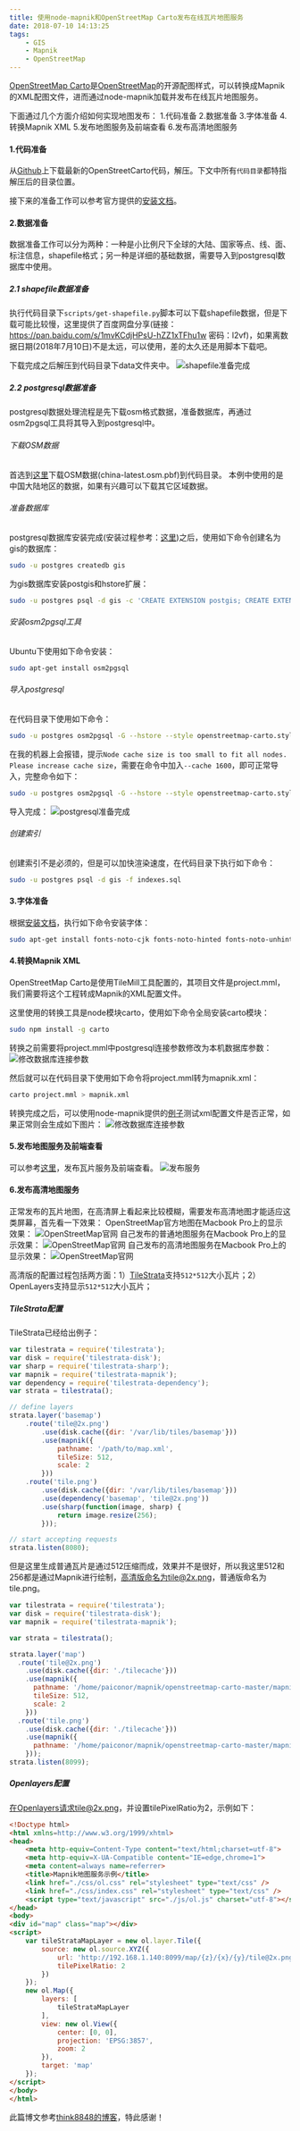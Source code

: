 ```yaml
---
title: 使用node-mapnik和OpenStreetMap Carto发布在线瓦片地图服务
date: 2018-07-10 14:13:25
tags: 
	- GIS
	- Mapnik
	- OpenStreetMap
---
```

[OpenStreetMap Carto](https://github.com/gravitystorm/openstreetmap-carto)是[OpenStreetMap](https://www.openstreetmap.org)的开源配图样式，可以转换成Mapnik的XML配图文件，进而通过node-mapnik加载并发布在线瓦片地图服务。

下面通过几个方面介绍如何实现地图发布：
1.代码准备
2.数据准备
3.字体准备
4.转换Mapnik XML
5.发布地图服务及前端查看
6.发布高清地图服务


#### 1.代码准备
从[Github](https://github.com/gravitystorm/openstreetmap-carto)上下载最新的OpenStreetCarto代码，解压。下文中所有`代码目录`都特指解压后的目录位置。

接下来的准备工作可以参考官方提供的[安装文档](https://github.com/gravitystorm/openstreetmap-carto/blob/master/INSTALL.md)。

#### 2.数据准备
数据准备工作可以分为两种：一种是小比例尺下全球的大陆、国家等点、线、面、标注信息，shapefile格式；另一种是详细的基础数据，需要导入到postgresql数据库中使用。

##### 2.1 shapefile数据准备
执行代码目录下`scripts/get-shapefile.py`脚本可以下载shapefile数据，但是下载可能比较慢，这里提供了百度网盘分享(链接：https://pan.baidu.com/s/1mvKCdjHPsU-hZZ1xTFhu1w 密码：l2vf)，如果离数据日期(2018年7月10日)不是太远，可以使用，差的太久还是用脚本下载吧。

下载完成之后解压到代码目录下data文件夹中。
![shapefile准备完成](openstreetmapcarto/1.png)

##### 2.2 postgresql数据准备
postgresql数据处理流程是先下载osm格式数据，准备数据库，再通过osm2pgsql工具将其导入到postgresql中。

###### 下载OSM数据
首选到[这里](https://download.geofabrik.de/asia/china.html)下载OSM数据(china-latest.osm.pbf)到代码目录。
本例中使用的是中国大陆地区的数据，如果有兴趣可以下载其它区域数据。

###### 准备数据库
postgresql数据库安装完成(安装过程参考：[这里](http://www.baiguangnan.com/2018/01/31/postgis/))之后，使用如下命令创建名为gis的数据库：
```bash
sudo -u postgres createdb gis
```

为gis数据库安装postgis和hstore扩展：
```bash
sudo -u postgres psql -d gis -c 'CREATE EXTENSION postgis; CREATE EXTENSION hstore;'
```

###### 安装osm2pgsql工具
Ubuntu下使用如下命令安装：
```bash
sudo apt-get install osm2pgsql
```

###### 导入postgresql
在代码目录下使用如下命令：
```bash
sudo -u postgres osm2pgsql -G --hstore --style openstreetmap-carto.style --tag-transform-script openstreetmap-carto.lua -d gis china-latest.osm.pbf
```
在我的机器上会报错，提示`Node cache size is too small to fit all nodes. Please increase cache size`，需要在命令中加入`--cache 1600`，即可正常导入，完整命令如下：
```bash
sudo -u postgres osm2pgsql -G --hstore --style openstreetmap-carto.style --tag-transform-script openstreetmap-carto.lua -d gis china-latest.osm.pbf --cache 1600
```
导入完成：
![postgresql准备完成](openstreetmapcarto/2.png)

###### 创建索引
创建索引不是必须的，但是可以加快渲染速度，在代码目录下执行如下命令：
```bash
sudo -u postgres psql -d gis -f indexes.sql
```

#### 3.字体准备
根据[安装文档](https://github.com/gravitystorm/openstreetmap-carto/blob/master/INSTALL.md)，执行如下命令安装字体：
```bash
sudo apt-get install fonts-noto-cjk fonts-noto-hinted fonts-noto-unhinted fonts-hanazono ttf-unifont
```

#### 4.转换Mapnik XML
OpenStreetMap Carto是使用TileMill工具配置的，其项目文件是project.mml，我们需要将这个工程转成Mapnik的XML配置文件。

这里使用的转换工具是node模块carto，使用如下命令全局安装carto模块：
```bash
sudo npm install -g carto
```

转换之前需要将project.mml中postgresql连接参数修改为本机数据库参数：
![修改数据库连接参数](openstreetmapcarto/3.png)

然后就可以在代码目录下使用如下命令将project.mml转为mapnik.xml：
```bash
carto project.mml > mapnik.xml
```
转换完成之后，可以使用node-mapnik提供的[例子](https://github.com/mapnik/node-mapnik)测试xml配置文件是否正常，如果正常则会生成如下图片：
![修改数据库连接参数](openstreetmapcarto/map.png)

#### 5.发布地图服务及前端查看
可以参考[这里](http://www.baiguangnan.com/2018/06/25/nodemapniktest/)，发布瓦片服务及前端查看。
![发布服务](openstreetmapcarto/4.png)

#### 6.发布高清地图服务
正常发布的瓦片地图，在高清屏上看起来比较模糊，需要发布高清地图才能适应这类屏幕，首先看一下效果：
OpenStreetMap官方地图在Macbook Pro上的显示效果：
![OpenStreetMap官网](openstreetmapcarto/5.png)
自己发布的普通地图服务在Macbook Pro上的显示效果：
![OpenStreetMap官网](openstreetmapcarto/6.png)
自己发布的高清地图服务在Macbook Pro上的显示效果：
![OpenStreetMap官网](openstreetmapcarto/7.png)

高清版的配置过程包括两方面：1）[TileStrata](https://github.com/naturalatlas/tilestrata)支持`512*512`大小瓦片；2）OpenLayers支持显示`512*512`大小瓦片；

##### TileStrata配置
TileStrata已经给出例子：
```javascript
var tilestrata = require('tilestrata');
var disk = require('tilestrata-disk');
var sharp = require('tilestrata-sharp');
var mapnik = require('tilestrata-mapnik');
var dependency = require('tilestrata-dependency');
var strata = tilestrata();

// define layers
strata.layer('basemap')
    .route('tile@2x.png')
        .use(disk.cache({dir: '/var/lib/tiles/basemap'}))
        .use(mapnik({
            pathname: '/path/to/map.xml',
            tileSize: 512,
            scale: 2
        }))
    .route('tile.png')
        .use(disk.cache({dir: '/var/lib/tiles/basemap'}))
        .use(dependency('basemap', 'tile@2x.png'))
        .use(sharp(function(image, sharp) {
            return image.resize(256);
        }));

// start accepting requests
strata.listen(8080);
```

但是这里生成普通瓦片是通过512压缩而成，效果并不是很好，所以我这里512和256都是通过Mapnik进行绘制，高清版命名为tile@2x.png，普通版命名为tile.png。
```javascript
var tilestrata = require('tilestrata');
var disk = require('tilestrata-disk');
var mapnik = require('tilestrata-mapnik');

var strata = tilestrata();

strata.layer('map')
  .route('tile@2x.png')
    .use(disk.cache({dir: './tilecache'}))
    .use(mapnik({
      pathname: '/home/paiconor/mapnik/openstreetmap-carto-master/mapnik.xml',
      tileSize: 512,
      scale: 2
    }))
  .route('tile.png')
    .use(disk.cache({dir: './tilecache'}))
    .use(mapnik({
      pathname: '/home/paiconor/mapnik/openstreetmap-carto-master/mapnik.xml'
    }));
strata.listen(8099);
```

##### Openlayers配置
在Openlayers请求tile@2x.png，并设置tilePixelRatio为2，示例如下：
```html
<!Doctype html>
<html xmlns=http://www.w3.org/1999/xhtml>
<head>
    <meta http-equiv=Content-Type content="text/html;charset=utf-8">
    <meta http-equiv=X-UA-Compatible content="IE=edge,chrome=1">
    <meta content=always name=referrer>
    <title>Mapnik地图服务示例</title>
    <link href="./css/ol.css" rel="stylesheet" type="text/css" />
    <link href="./css/index.css" rel="stylesheet" type="text/css" />
    <script type="text/javascript" src="./js/ol.js" charset="utf-8"></script>
</head>
<body>
<div id="map" class="map"></div>
<script>
    var tileStrataMapLayer = new ol.layer.Tile({
        source: new ol.source.XYZ({
            url: 'http://192.168.1.140:8099/map/{z}/{x}/{y}/tile@2x.png',
            tilePixelRatio: 2
        })
    });
    new ol.Map({
        layers: [
            tileStrataMapLayer
        ],
        view: new ol.View({
            center: [0, 0],
            projection: 'EPSG:3857',
            zoom: 2
        }),
        target: 'map'
    });
</script>
</body>
</html>
```




此篇博文参考[think8848的博客](https://www.cnblogs.com/think8848/p/6241836.html)，特此感谢！